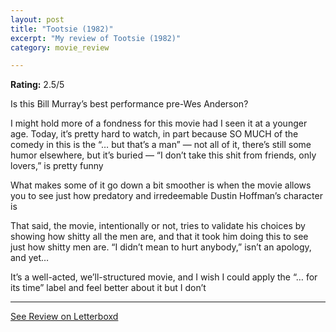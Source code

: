 ```yaml
---
layout: post
title: "Tootsie (1982)"
excerpt: "My review of Tootsie (1982)"
category: movie_review

---
```


**Rating:** 2.5/5

Is this Bill Murray’s best performance pre-Wes Anderson?

I might hold more of a fondness for this movie had I seen it at a younger age. Today, it’s pretty hard to watch, in part because SO MUCH of the comedy in this is the “… but that’s a man” — not all of it, there’s still some humor elsewhere, but it’s buried — “I don’t take this shit from friends, only lovers,” is pretty funny

What makes some of it go down a bit smoother is when the movie allows you to see just how predatory and irredeemable Dustin Hoffman’s character is

That said, the movie, intentionally or not, tries to validate his choices by showing how shitty all the men are, and that it took him doing this to see just how shitty men are. “I didn’t mean to hurt anybody,” isn’t an apology, and yet…

It’s a well-acted, we’ll-structured movie, and I wish I could apply the “… for its time” label and feel better about it but I don’t

<hr>

[See Review on Letterboxd](https://boxd.it/3SAMb9)
